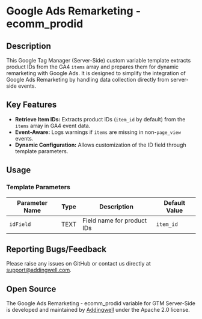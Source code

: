 # Google Ads Remarketing - ecomm_prodid

## Description

This Google Tag Manager (Server-Side) custom variable template extracts product IDs from the GA4 `items` array and prepares them for dynamic remarketing with Google Ads. It is designed to simplify the integration of Google Ads Remarketing by handling data collection directly from server-side events.

## Key Features

- **Retrieve Item IDs:** Extracts product IDs (`item_id` by default) from the `items` array in GA4 event data.
- **Event-Aware:** Logs warnings if `items` are missing in non-`page_view` events.
- **Dynamic Configuration:** Allows customization of the ID field through template parameters.

## Usage

### Template Parameters

| Parameter Name | Type  | Description                  | Default Value |
|----------------|-------|------------------------------|---------------|
| `idField`      | TEXT  | Field name for product IDs   | `item_id`     |

## Reporting Bugs/Feedback

Please raise any issues on GitHub or contact us directly at [support@addingwell.com](mailto:support@addingwell.com).

## Open Source

The Google Ads Remarketing - ecomm_prodid variable for GTM Server-Side is developed and maintained by [Addingwell](https://www.addingwell.com) under the Apache 2.0 license.